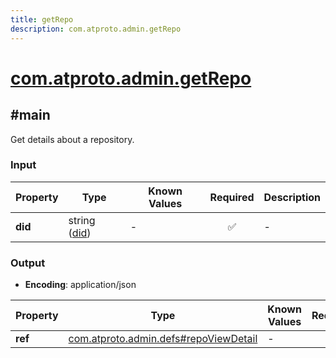 ```yaml
---
title: getRepo
description: com.atproto.admin.getRepo
---
```


# [com.atproto.admin.getRepo](https://github.com/myConsciousness/atproto.dart/blob/main/lexicons/com/atproto/admin/getRepo.json)

## #main

Get details about a repository.

### Input

| Property | Type | Known Values | Required | Description |
| --- | --- | --- | :---: | --- |
| **did** | string ([did](https://atproto.com/specs/did)) | - | ✅ | - |

### Output

- **Encoding**: application/json

| Property | Type | Known Values | Required | Description |
| --- | --- | --- | :---: | --- |
| **ref** | [com.atproto.admin.defs#repoViewDetail](../../../../lexicons/com/atproto/admin/defs.md#repoviewdetail) | - | ✅ | - |
